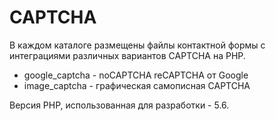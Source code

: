 # CAPTCHA
В каждом каталоге размещены файлы контактной формы с интеграциями различных вариантов CAPTCHA на PHP.

- google_captcha - noCAPTCHA reCAPTCHA от Google
- image_captcha - графическая самописная CAPTCHA

Версия PHP, использованная для разработки - 5.6.

